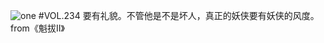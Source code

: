 ![one](http://image.wufazhuce.com/FokAa-Zs7zCvUfqusTUj0Wv4VIle)
#VOL.234
要有礼貌。不管他是不是坏人，真正的妖侠要有妖侠的风度。from《魁拔II》